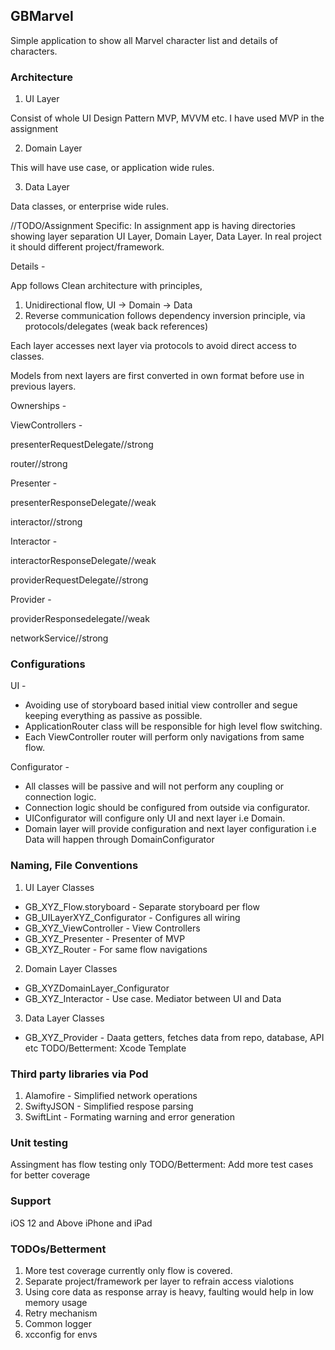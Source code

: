 ## GBMarvel

Simple application to show all Marvel character list and details of characters.

### Architecture 

1. UI Layer

Consist of whole UI Design Pattern MVP, MVVM etc. 
I have used MVP in the assignment

2. Domain Layer

This will have use case, or application wide rules.

3. Data Layer

Data classes, or enterprise wide rules.

//TODO/Assignment Specific: In assignment app is having directories showing layer separation UI Layer, Domain Layer, Data Layer. In real project it should different project/framework.

Details -

App follows Clean architecture with principles,
1. Unidirectional flow,  UI -> Domain -> Data
2. Reverse communication follows dependency inversion principle, via protocols/delegates (weak back references)

Each layer accesses next layer via protocols to avoid direct access to classes.

Models from next layers are first converted in own format before use in previous layers.

Ownerships - 

ViewControllers -

presenterRequestDelegate//strong

router//strong

Presenter - 

presenterResponseDelegate//weak

interactor//strong

Interactor -

interactorResponseDelegate//weak

providerRequestDelegate//strong

Provider  -

providerResponsedelegate//weak

networkService//strong


### Configurations

UI - 
* Avoiding use of storyboard based initial view controller and segue keeping everything as passive as possible.
* ApplicationRouter class will be responsible for high level flow switching.
* Each ViewController router will perform only navigations from same flow.

Configurator - 
* All classes will be passive and will not perform any coupling or connection logic. 
* Connection logic should be configured from outside via configurator.
* UIConfigurator will configure only UI and next layer i.e Domain. 
* Domain layer will provide configuration and next layer configuration i.e Data will happen through DomainConfigurator

### Naming, File Conventions

1. UI Layer Classes

* GB_XYZ_Flow.storyboard - Separate storyboard per flow
* GB_UILayerXYZ_Configurator - Configures all wiring
* GB_XYZ_ViewController - View Controllers
* GB_XYZ_Presenter - Presenter of MVP
* GB_XYZ_Router - For same flow navigations

2. Domain Layer Classes

* GB_XYZDomainLayer_Configurator 
* GB_XYZ_Interactor - Use case. Mediator between UI and Data

3. Data Layer Classes

* GB_XYZ_Provider - Daata getters, fetches data from repo, database, API etc
TODO/Betterment:  Xcode Template


### Third party libraries via Pod

1. Alamofire - Simplified network operations 
2. SwiftyJSON - Simplified respose parsing 
3. SwiftLint - Formating warning and error generation

### Unit testing
Assingment has flow testing only
TODO/Betterment: Add more test cases for better coverage

### Support
iOS 12 and Above 
iPhone and iPad


### TODOs/Betterment
1. More test coverage currently only flow is covered.
2. Separate project/framework per layer to refrain access vialotions 
3. Using core data as response array is heavy, faulting would help in low memory usage
4. Retry mechanism
5. Common logger 
6. xcconfig for envs

